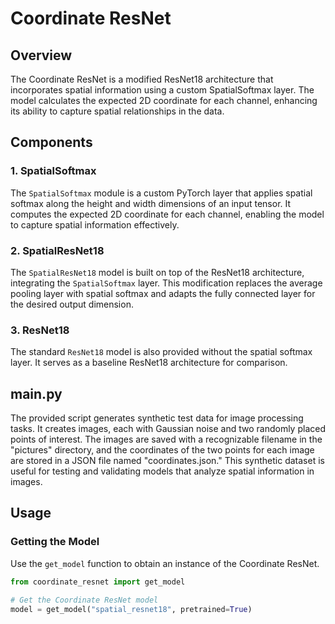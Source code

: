 # Coordinate ResNet

## Overview

The Coordinate ResNet is a modified ResNet18 architecture that incorporates spatial information using a custom SpatialSoftmax layer. The model calculates the expected 2D coordinate for each channel, enhancing its ability to capture spatial relationships in the data.

## Components

### 1. SpatialSoftmax

The `SpatialSoftmax` module is a custom PyTorch layer that applies spatial softmax along the height and width dimensions of an input tensor. It computes the expected 2D coordinate for each channel, enabling the model to capture spatial information effectively.

### 2. SpatialResNet18

The `SpatialResNet18` model is built on top of the ResNet18 architecture, integrating the `SpatialSoftmax` layer. This modification replaces the average pooling layer with spatial softmax and adapts the fully connected layer for the desired output dimension.

### 3. ResNet18

The standard `ResNet18` model is also provided without the spatial softmax layer. It serves as a baseline ResNet18 architecture for comparison.

## main.py
The provided script generates synthetic test data for image processing tasks. It creates images, each with Gaussian noise and two randomly placed points of interest. The images are saved with a recognizable filename in the "pictures" directory, and the coordinates of the two points for each image are stored in a JSON file named "coordinates.json." This synthetic dataset is useful for testing and validating models that analyze spatial information in images.

## Usage

### Getting the Model

Use the `get_model` function to obtain an instance of the Coordinate ResNet.

```python
from coordinate_resnet import get_model

# Get the Coordinate ResNet model
model = get_model("spatial_resnet18", pretrained=True)
